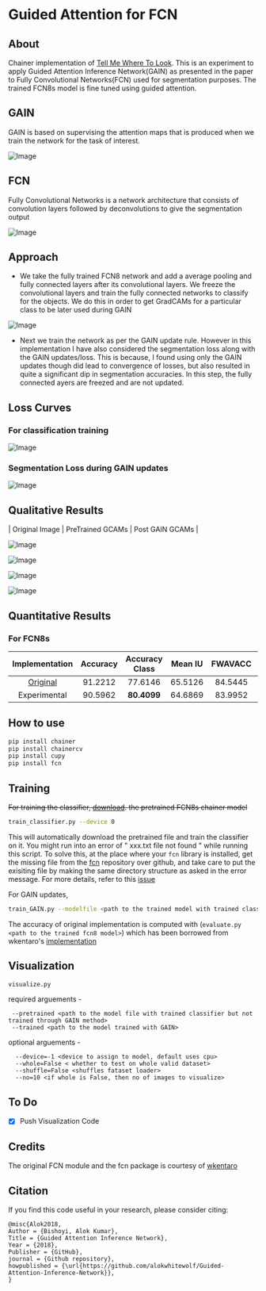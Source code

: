 # Guided Attention for FCN

## About
Chainer implementation of <a href='https://arxiv.org/abs/1802.10171'>Tell Me Where To Look</a>.
This is an experiment to apply Guided Attention Inference Network(GAIN) as presented in the paper to Fully Convolutional Networks(FCN) used for segmentation purposes. The trained FCN8s model is fine tuned using guided attention.

## GAIN
 GAIN is based on supervising the attention maps that is produced when we train the network for
the task of interest.

![Image](media/gain.png)
## FCN
Fully Convolutional Networks is a network architecture that consists of convolution layers followed by deconvolutions to
give the segmentation output

![Image](media/fcn.png)
## Approach

* We take the fully trained FCN8 network and add a average pooling and fully connected layers after its convolutional layers. We freeze the convolutional layers and
train the fully connected networks to classify for the objects. We do this in order to get GradCAMs for a particular class to be later used during GAIN

![Image](media/modification.jpg)

* Next we train the network as per the GAIN update rule. However in this implementation I have also  considered the segmentation loss along with the
GAIN updates/loss. This is because, I found using only the GAIN updates though did lead to convergence of losses, but also resulted in quite a significant dip in segmentation accuracies. In this step, the fully connected ayers are freezed and are not updated.

## Loss Curves
### For classification training
![Image](media/classification_loss.png)

### Segmentation Loss during GAIN updates
![Image](media/sg_loss.png)


## Qualitative Results
| Original Image | PreTrained GCAMs | Post GAIN GCAMs |

![Image](media/example2.png)

![Image](media/example3.png)

![Image](media/example4.png)

![Image](media/example5.png)


## Quantitative Results


### For FCN8s

| Implementation | Accuracy | Accuracy Class | Mean IU | FWAVACC | Model File |
|:--------------:|:--------:|:--------------:|:-------:|:-------:|:----------:|
| [Original](https://github.com/shelhamer/fcn.berkeleyvision.org/tree/master/voc-fcn8s) | 91.2212 | 77.6146 | 65.5126 | 84.5445 | [`fcn8s_from_caffe.npz`](https://drive.google.com/uc?id=0B9P1L--7Wd2vb0cxV0VhcG1Lb28) |
| Experimental| 90.5962 | **80.4099** | 64.6869 | 83.9952 | **To make public soon** |

## How to use
```bash
pip install chainer
pip install chainercv
pip install cupy
pip install fcn
```
Training
--------
<s> For training the classifier, <a href='https://drive.google.com/uc?id=0B9P1L--7Wd2vWG5MeUEwWmxudU0'>download</a>. the pretrained FCN8s chainer model </s>
```bash
train_classifier.py --device 0
```
This will automatically download the pretrained file and train the classifier on it. You might run into an error of " xxx.txt file not found " while running this script. To solve this, at the place where your `fcn` library is installed, get the missing file from the <a href='https://github.com/wkentaro/fcn'>fcn</a> repository over github, and take care to put the exisiting file by making the same directory structure as asked in the error message. For more details, refer to this <a href='https://github.com/wkentaro/fcn/issues/111'>issue</a>


For GAIN updates,
```bash
train_GAIN.py --modelfile <path to the trained model with trained classifier> --device 0
```

The accuracy of original implementation is computed with (`evaluate.py <path to the trained fcn8 model>`) which has been borrowed from wkentaro's <a href='https://github.com/wkentaro/fcn'>implementation</a>

Visualization
-------------
```bash
visualize.py 
```
required arguements - 
 ```
  --pretrained <path to the model file with trained classifier but not trained through GAIN method>
  --trained <path to the model trained with GAIN>
 ```

optional arguements - 
```
  --device=-1 <device to assign to model, default uses cpu>
  --whole=False < whether to test on whole valid dataset>
  --shuffle=False <shuffles fataset loader>
  --no=10 <if whole is False, then no of images to visualize>
```

## To Do

- [x] Push Visualization Code

## Credits
The original FCN module and the fcn package is courtesy of <a href='https://github.com/wkentaro/fcn'>wkentaro</a>

## Citation
If you find this code useful in your research, please consider citing:

    @misc{Alok2018,
	Author = {Bishoyi, Alok Kumar},
	Title = {Guided Attention Inference Network},
	Year = {2018},
	Publisher = {GitHub},
	journal = {Github repository},
	howpublished = {\url{https://github.com/alokwhitewolf/Guided-Attention-Inference-Network}},
    }
